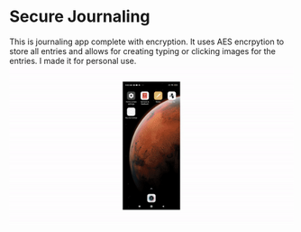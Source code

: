 # Secure Journaling
This is journaling app complete with encryption. It uses AES encrpytion to store all entries and allows for creating typing or clicking images for the entries. I made it for personal use.  
<img alt="preview" src="Demo.gif" >
